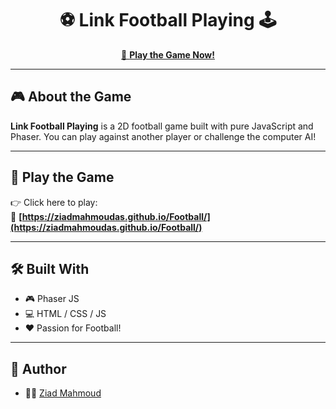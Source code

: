 <h1 align="center">⚽ Link Football Playing 🕹️</h1>

<p align="center">
  <a href="https://ziadmahmoudas.github.io/Football/" target="_blank">
    🔗 <strong>Play the Game Now!</strong>
  </a>
</p>


---

## 🎮 About the Game

**Link Football Playing** is a 2D football game built with pure JavaScript and Phaser. You can play against another player or challenge the computer AI!

---

## 🚀 Play the Game

👉 Click here to play:  
🔗 **[https://ziadmahmoudas.github.io/Football/](https://ziadmahmoudas.github.io/Football/)**

---

## 🛠️ Built With

- 🎮 Phaser JS
- 💻 HTML / CSS / JS
- ❤️ Passion for Football!

---

## 🙌 Author

- 👨‍💻 [Ziad Mahmoud](https://github.com/ziadmahmoudas)
